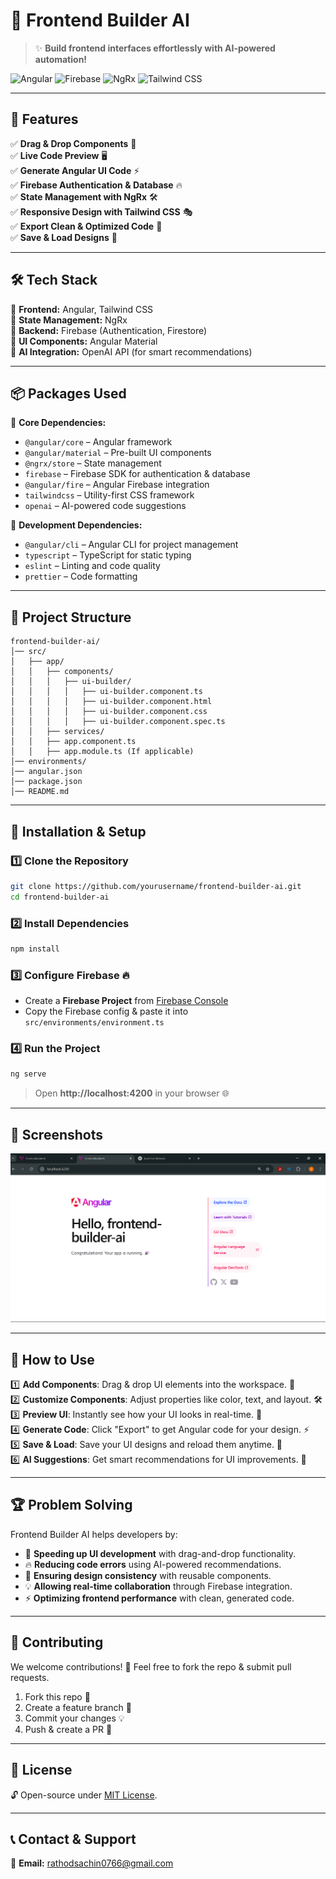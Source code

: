 # 🚀 Frontend Builder AI

> ✨ **Build frontend interfaces effortlessly with AI-powered automation!**

![Angular](https://img.shields.io/badge/Angular-ED1B24?style=for-the-badge&logo=angular&logoColor=white)
![Firebase](https://img.shields.io/badge/Firebase-FFCA28?style=for-the-badge&logo=firebase&logoColor=black)
![NgRx](https://img.shields.io/badge/NgRx-8D26CC?style=for-the-badge&logo=reactivex&logoColor=white)
![Tailwind CSS](https://img.shields.io/badge/Tailwind_CSS-38B2AC?style=for-the-badge&logo=tailwind-css&logoColor=white)

---

## 📌 Features

✅ **Drag & Drop Components** 🎨  
✅ **Live Code Preview** 🖥️  
✅ **Generate Angular UI Code** ⚡  
✅ **Firebase Authentication & Database** 🔥  
✅ **State Management with NgRx** 🛠️  
✅ **Responsive Design with Tailwind CSS** 🎭  
✅ **Export Clean & Optimized Code** 📜  
✅ **Save & Load Designs** 💾  

---

## 🛠 Tech Stack

🔹 **Frontend:** Angular, Tailwind CSS  
🔹 **State Management:** NgRx  
🔹 **Backend:** Firebase (Authentication, Firestore)  
🔹 **UI Components:** Angular Material  
🔹 **AI Integration:** OpenAI API (for smart recommendations)  

---

## 📦 Packages Used

📌 **Core Dependencies:**  
- `@angular/core` – Angular framework
- `@angular/material` – Pre-built UI components
- `@ngrx/store` – State management
- `firebase` – Firebase SDK for authentication & database
- `@angular/fire` – Angular Firebase integration
- `tailwindcss` – Utility-first CSS framework
- `openai` – AI-powered code suggestions

📌 **Development Dependencies:**  
- `@angular/cli` – Angular CLI for project management
- `typescript` – TypeScript for static typing
- `eslint` – Linting and code quality
- `prettier` – Code formatting

---

## 📂 Project Structure

```
frontend-builder-ai/
│── src/
│   ├── app/
│   │   ├── components/
│   │   │   ├── ui-builder/
│   │   │   │   ├── ui-builder.component.ts
│   │   │   │   ├── ui-builder.component.html
│   │   │   │   ├── ui-builder.component.css
│   │   │   │   ├── ui-builder.component.spec.ts
│   │   ├── services/
│   │   ├── app.component.ts
│   │   ├── app.module.ts (If applicable)
│── environments/
│── angular.json
│── package.json
│── README.md
```

---

## 🚀 Installation & Setup

### 1️⃣ Clone the Repository
```sh
git clone https://github.com/yourusername/frontend-builder-ai.git
cd frontend-builder-ai
```

### 2️⃣ Install Dependencies
```sh
npm install
```

### 3️⃣ Configure Firebase 🔥
- Create a **Firebase Project** from [Firebase Console](https://console.firebase.google.com/)
- Copy the Firebase config & paste it into `src/environments/environment.ts`

### 4️⃣ Run the Project
```sh
ng serve
```
> Open **http://localhost:4200** in your browser 🌐

---

## 🎨 Screenshots

![Frontend Builder AI Screenshot](image.png)

---

## 🎯 How to Use

1️⃣ **Add Components**: Drag & drop UI elements into the workspace. 🎨  
2️⃣ **Customize Components**: Adjust properties like color, text, and layout. 🛠️  
3️⃣ **Preview UI**: Instantly see how your UI looks in real-time. 👀  
4️⃣ **Generate Code**: Click "Export" to get Angular code for your design. ⚡  
5️⃣ **Save & Load**: Save your UI designs and reload them anytime. 💾  
6️⃣ **AI Suggestions**: Get smart recommendations for UI improvements. 🤖  

---

## 🏆 Problem Solving

Frontend Builder AI helps developers by:
- 🚀 **Speeding up UI development** with drag-and-drop functionality.
- 🔥 **Reducing code errors** using AI-powered recommendations.
- 🎨 **Ensuring design consistency** with reusable components.
- 💡 **Allowing real-time collaboration** through Firebase integration.
- ⚡ **Optimizing frontend performance** with clean, generated code.

---

## 🤝 Contributing

We welcome contributions! 🎉 Feel free to fork the repo & submit pull requests. 

1. Fork this repo 🍴
2. Create a feature branch 🌿
3. Commit your changes 💡
4. Push & create a PR 🚀

---

## 📜 License

🔓 Open-source under [MIT License](LICENSE).

---

## 📞 Contact & Support

📧 **Email:** rathodsachin0766@gmail.com

